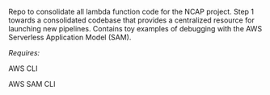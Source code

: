 Repo to consolidate all lambda function code for the NCAP project. Step 1 towards a consolidated codebase that provides a centralized resource for launching new pipelines. Contains toy examples of debugging with the AWS Serverless Application Model (SAM). 

*Requires:*

AWS CLI

AWS SAM CLI
